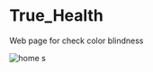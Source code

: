 # True_Health

Web page for check color blindness

![home](https://user-images.githubusercontent.com/97297260/156022099-b0a75640-e79c-4f92-be00-810beb19db19.png)
s
